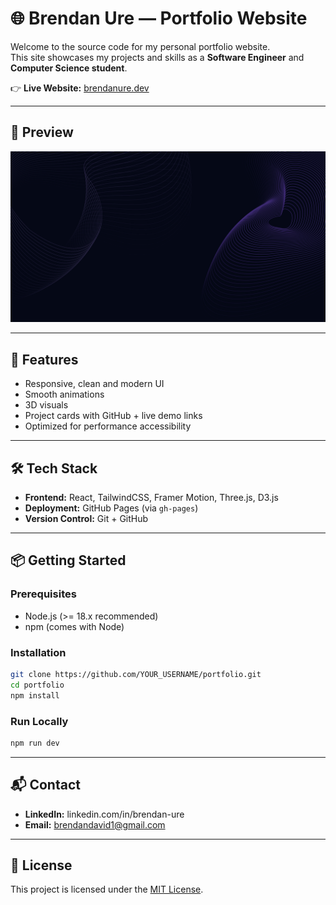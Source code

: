 # 🌐 Brendan Ure — Portfolio Website

Welcome to the source code for my personal portfolio website.  
This site showcases my projects and skills as a **Software Engineer** and **Computer Science student**.  

👉 **Live Website:** [brendanure.dev](https://brendanure.dev)

---

## 📸 Preview
<div align="center">
  <img src="background1.png" alt="Preview" width="600px"/>
</div>

---

## 🚀 Features
- Responsive, clean and modern UI
- Smooth animations
- 3D visuals
- Project cards with GitHub + live demo links
- Optimized for performance accessibility

---

## 🛠️ Tech Stack
- **Frontend:** React, TailwindCSS, Framer Motion, Three.js, D3.js   
- **Deployment:** GitHub Pages (via `gh-pages`)  
- **Version Control:** Git + GitHub  

---

## 📦 Getting Started

### Prerequisites
- Node.js (>= 18.x recommended)  
- npm (comes with Node)

### Installation
```bash
git clone https://github.com/YOUR_USERNAME/portfolio.git
cd portfolio
npm install
```

### Run Locally
```bash
npm run dev
```

---

## 📬 Contact
- **LinkedIn:** linkedin.com/in/brendan-ure
- **Email:** brendandavid1@gmail.com

---

## 📄 License
This project is licensed under the [MIT License](./LICENSE).